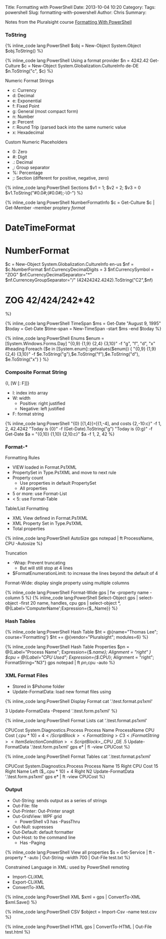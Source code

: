Title: Formatting with PowerShell
Date: 2013-10-04 10:20
Category: 
Tags: powershell
Slug: formatting-with-powershell
Author: Chris
Summary: 

Notes from the Pluralsight course [Formatting With PowerShell](http://pluralsight.com/training/Courses/TableOfContents/formatwithpowershell)

### ToString


{% inline_code lang:PowerShell
$obj = New-Object System.Object
$obj.ToString()
%}



{% inline_code lang:PowerShell Using a format provider
$n = 4242.42
Get-Culture
$c = New-Object System.Globalization.CultureInfo de-DE
$n.ToString("c", $c)
%}

Numeric Format Strings

- c: Currency
- d: Decimal
- e: Exponential
- f: Fixed Point
- g: General (most compact form)
- n: Number
- p: Percent
- r: Round Trip (parsed back into the same numeric value
- x: Hexadecimal

Custom Numeric Placeholders

- 0: Zero
- \#: Digit
- .: Decimal
- ,: Group separator 
- %: Percentage
- ;: Section (different for positive, negative, zero)

{% inline_code lang:PowerShell Sections
$v1 = 1; $v2 = 2; $v3 = 0
$v1.ToString("#0.0#;(#0.0#);-\0-")
%}

{% inline_code lang:PowerShell NumberFormatInfo
$c = Get-Culture
$c | Get-Member -member proptery *format*
# DateTimeFormat
# NumberFormat

$c = New-Object System.Globalization.CultureInfo en-us
$nf = $c.NumberFormat
$nf.CurrencyDecimalDigits = 3
$nf.CurrencySymbol = "ZOG"
$nf.CurrencyDecimalSeparator="*"
$nf.CurrenceyGroupSeparator="/"
(42424242.4242).ToString("C2",$nf)
# ZOG 42/424/242*42
%}

{% inline_code lang:PowerShell TimeSpan
$ms = Get-Date "August 9, 1995"
$today = Get-Date
$time-span = New-TimeSpan -start $ms -end $today
%}

{% inline_code lang:PowerShell Enums
$enum = [System.Windows.Forms.Day]
"{0,9} {1,9} {2,4} {3,10}" -f "g", "f", "d", "x" #heading
Foreach ($e in [System.enum]::getvalues($enum)) {
	"{0,9} {1,9} {2,4} {3,10}" -f
	$e.ToString("g"),$e.ToString("f"),$e.ToString("d"), $e.ToString("x")
}
%}

### Composite Format String

{I, [W [: F]]}

- I: index into array
- W: width
	- Positive: right justified
	- Negative: left justified
- F: format string

{% inline_code lang:PowerShell
"{0} [{1,4}]=[{1,-4], and costs {2,-10:c}" -f 1, 2, 42.4242
"Today is {0}" -f (Get-Date).ToString("g")
"Today is {0:g}" -f Get-Date
$a = "{0,10} {1,10} {2,10:c}"
$a -f 1, 2, 42
%}

### Format-*

Formatting Rules

- VIEW loaded in Format.Ps1XML
- PropertySet in Type.Ps1XML and move to next rule
- Property count
	- Use properties in default PropertySet
	- All properties
- 5 or more: use Format-List
- < 5: use Format-Table

Table/List Formatting

- XML View defined in Format.Ps1XML
- XML Property Set in Type.Ps1XML
- Total properties

{% inline_code lang:PowerShell AutoSize
gps notepad | ft ProcessName, CPU -Autosize
%}

Truncation

- -Wrap: Prevent truncating
	- But will still stop at 4 lines
- $FormatEnumerationLimit: to increase the lines beyond the default of 4

Format-Wide: display single property using multiple columns

{% inline_code lang:PowerShell Format-Wide
gps | fw -property name -column 5
%}
{% inline_code lang:PowerShell Select-Object
gps | select-object -first 20 name, handles, cpu
gps | select-object *, @{Label='ComputerName';Expression={$_.Name}}
%}

### Hash Tables

{% inline_code lang:PowerShell Hash Table
$ht = @{name="Thomas Lee"; course='Formatting'}
$ht += @{vendor="Pluralsight"; modules=6}
%}

{% inline_code lang:PowerShell Hash Table Properties
$pn = @{Label="Process Name"; Expression={$_.name}; Alignment = "right" }
$cpu = @{Label="CPU Used"; Expression={$_.CPU}; Alignment = "right"; FormatString="N3"}
gps notepad | ft $pn,$cpu -auto
%}

### XML Format Files

- Stored in $Pshome folder
- Update-FormatData: load new format files using 

{% inline_code lang:PowerShell Display Format
cat '.\test.format.ps1xml'
<?xml version='1.0' encoding='utf-8' ?>
<Configuration>
	<DefaultSettings>
		<PropertyCountForTable>3</PropertyCountForTable>
		<WrapTables/>
	</DefaultSettings>
	<SelectionSets></SelectionSets>
	<Controls></Controls>
	<ViewDefinitions></ViewDefinitions>
</Configuration>
Update-FormatData -Prepend '.\test.form.ps1xml'
%}

{% inline_code lang:PowerShell Format Lists
cat '.\test.format.ps1xml'
<?xml version='1.0' encoding='utf-8' ?>
<Configuration><ViewDefinitions><View>
	<Name>CPUCost</Name>
	<ViewSelectedBy><TypeName>System.Diagnostics.Process</TypeName></ViewSelectedBy>
	<ListControl><ListEntries><ListEntry><ListItems>
		<ListItem>
			<Label>Process Name</Label>
			<PropertyName>ProcessName</PropertyName>
		</ListItem>
		<ListItem>
			<Label>CPU Cost</Label>
			<ScriptBlock>($_.cpu * 10) + 4</ScriptBlock>
			<FormatString>C3</FormatString>
			<ItemSelectionCondition>
				<ScriptBlock>$_.CPU _GE .5</ScriptBlock>
			</ItemSelectionCondition>
		</ListItem>
	</ListItems></ListEntry></ListEntries></ListControl>
</View></ViewDefinitons></Configuration>
Update-FormatData '.\test.form.ps1xml'
gps e* | fl -view CPUCost
%}


{% inline_code lang:PowerShell Format Tables
cat '.\test.format.ps1xml'
<?xml version='1.0' encoding='utf-8' ?>
<Configuration><ViewDefinitions><View>
	<Name>CPUCost</Name>
	<ViewSelectedBy><TypeName>System.Diagnostics.Process</TypeName></ViewSelectedBy>
	<TableControl><TableHeaders>
		<TableColumnHeader>
			<Label>Process Name</Label>
			<Width>15</Width>
			<Alignment>Right</Alignment>
		</TableColumnHeader>
		<TableColumnHeader>
			<Label>CPU Cost</Label>
			<Width>15</Width>
			<Alignment>Right</Alignment>
		</TableColumnHeader>
		<TableRowEntries>
			<TableRowEntry><TableColumnItems>
				<TableColumnItem>
					<PropertyName>Name</PropertyName>
					<Alignment>Left</Alignment>
				</TableColumnItem>
				<TableColumnItem>
					<ScriptBlock>($_.cpu * 10) + 4</ScriptBlock>
					<Alignment>Right</Alignment>
					<FormatString>N2</FormatString>
				</TableColumnItem>
			</TableColumnItems></TableRowEntry>
		</TableRowEntries>
</View></ViewDefinitons></Configuration>
Update-FormatData '.\test.form.ps1xml'
gps e* | ft -view CPUCost
%}

### Output

- Out-String: sends output as a series of strings
- Out-File: file
- Out-Printer: Out-Printer snagit
- Out-GridView: WPF grid
	- PowerShell v3 has -PassThru
- Out-Null: supresses
- Out-Default: default formatter
- Out-Host: to the command line
	- Has -Paging

{% inline_code lang:PowerShell View all properties
$s = Get-Service | ft -property * -auto | Out-String -width 700 | Out-File test.txt
%}

Constrained Language in XML: used by PowerShell remoting
- Import-CLiXML
- Export-CLiXML
- ConvertTo-XML

{% inline_code lang:PowerShell XML
$xml = gps | ConvertTo-XML
$xml.Save()
%}

{% inline_code lang:PowerShell CSV
$object = Import-Csv -name test.csv
%}

{% inline_code lang:PowerShell HTML
gps | ConvertTo-HTML | Out-File test.html
%}

